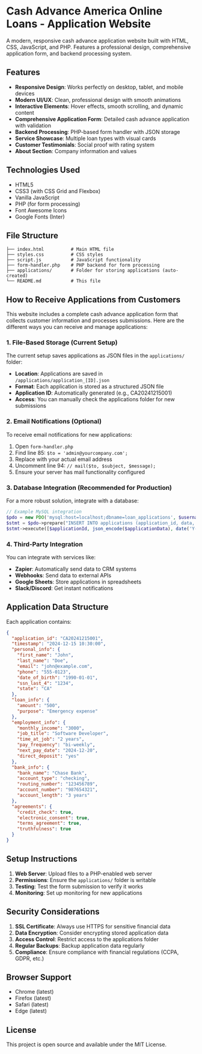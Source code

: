 # Cash Advance America Online Loans - Application Website

A modern, responsive cash advance application website built with HTML, CSS, JavaScript, and PHP. Features a professional design, comprehensive application form, and backend processing system.

## Features

- **Responsive Design**: Works perfectly on desktop, tablet, and mobile devices
- **Modern UI/UX**: Clean, professional design with smooth animations
- **Interactive Elements**: Hover effects, smooth scrolling, and dynamic content
- **Comprehensive Application Form**: Detailed cash advance application with validation
- **Backend Processing**: PHP-based form handler with JSON storage
- **Service Showcase**: Multiple loan types with visual cards
- **Customer Testimonials**: Social proof with rating system
- **About Section**: Company information and values

## Technologies Used

- HTML5
- CSS3 (with CSS Grid and Flexbox)
- Vanilla JavaScript
- PHP (for form processing)
- Font Awesome Icons
- Google Fonts (Inter)

## File Structure

```
├── index.html          # Main HTML file
├── styles.css          # CSS styles
├── script.js           # JavaScript functionality
├── form-handler.php    # PHP backend for form processing
├── applications/       # Folder for storing applications (auto-created)
└── README.md           # This file
```

## How to Receive Applications from Customers

This website includes a complete cash advance application form that collects customer information and processes submissions. Here are the different ways you can receive and manage applications:

### 1. File-Based Storage (Current Setup)

The current setup saves applications as JSON files in the `applications/` folder:

- **Location**: Applications are saved in `/applications/application_[ID].json`
- **Format**: Each application is stored as a structured JSON file
- **Application ID**: Automatically generated (e.g., CA20241215001)
- **Access**: You can manually check the applications folder for new submissions

### 2. Email Notifications (Optional)

To receive email notifications for new applications:

1. Open `form-handler.php`
2. Find line 85: `$to = 'admin@yourcompany.com';`
3. Replace with your actual email address
4. Uncomment line 94: `// mail($to, $subject, $message);`
5. Ensure your server has mail functionality configured

### 3. Database Integration (Recommended for Production)

For a more robust solution, integrate with a database:

```php
// Example MySQL integration
$pdo = new PDO('mysql:host=localhost;dbname=loan_applications', $username, $password);
$stmt = $pdo->prepare("INSERT INTO applications (application_id, data, created_at) VALUES (?, ?, ?)");
$stmt->execute([$applicationId, json_encode($applicationData), date('Y-m-d H:i:s')]);
```

### 4. Third-Party Integration

You can integrate with services like:
- **Zapier**: Automatically send data to CRM systems
- **Webhooks**: Send data to external APIs
- **Google Sheets**: Store applications in spreadsheets
- **Slack/Discord**: Get instant notifications

## Application Data Structure

Each application contains:

```json
{
  "application_id": "CA20241215001",
  "timestamp": "2024-12-15 10:30:00",
  "personal_info": {
    "first_name": "John",
    "last_name": "Doe",
    "email": "john@example.com",
    "phone": "555-0123",
    "date_of_birth": "1990-01-01",
    "ssn_last_4": "1234",
    "state": "CA"
  },
  "loan_info": {
    "amount": "500",
    "purpose": "Emergency expense"
  },
  "employment_info": {
    "monthly_income": "3000",
    "job_title": "Software Developer",
    "time_at_job": "2 years",
    "pay_frequency": "bi-weekly",
    "next_pay_date": "2024-12-20",
    "direct_deposit": "yes"
  },
  "bank_info": {
    "bank_name": "Chase Bank",
    "account_type": "checking",
    "routing_number": "123456789",
    "account_number": "987654321",
    "account_length": "3 years"
  },
  "agreements": {
    "credit_check": true,
    "electronic_consent": true,
    "terms_agreement": true,
    "truthfulness": true
  }
}
```

## Setup Instructions

1. **Web Server**: Upload files to a PHP-enabled web server
2. **Permissions**: Ensure the `applications/` folder is writable
3. **Testing**: Test the form submission to verify it works
4. **Monitoring**: Set up monitoring for new applications

## Security Considerations

1. **SSL Certificate**: Always use HTTPS for sensitive financial data
2. **Data Encryption**: Consider encrypting stored application data
3. **Access Control**: Restrict access to the applications folder
4. **Regular Backups**: Backup application data regularly
5. **Compliance**: Ensure compliance with financial regulations (CCPA, GDPR, etc.)

## Browser Support

- Chrome (latest)
- Firefox (latest)
- Safari (latest)
- Edge (latest)

## License

This project is open source and available under the MIT License.